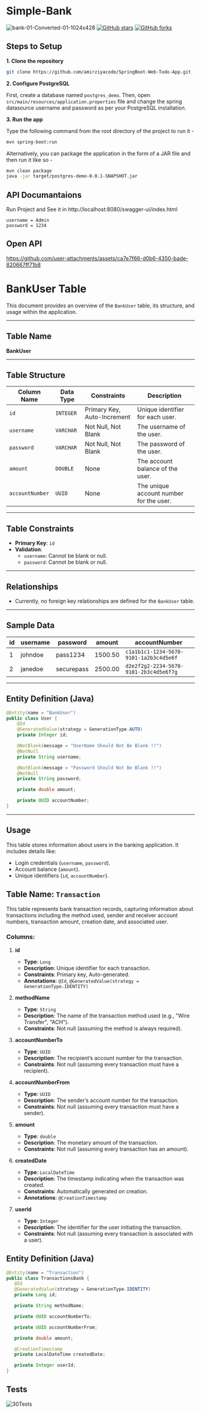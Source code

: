 # Simple-Bank
![bank-01-Converted-01-1024x428](https://github.com/user-attachments/assets/02e048d0-25ca-43b6-a0e9-4742c55dcc19)
[![GitHub stars](https://img.shields.io/github/stars/iampawan/FlutterExampleApps.svg?style=social&label=Star)](https://github.com/amirziyacode)
[![GitHub forks](https://img.shields.io/github/forks/iampawan/FlutterExampleApps.svg?style=social&label=Fork)](https://github.com/amirziyacode?tab=repositories)

## Steps to Setup

**1. Clone the repository**

```bash
git clone https://github.com/amirziyacode/SpringBoot-Web-Todo-App.git
```

**2. Configure PostgreSQL**

First, create a database named `postgres_demo`. Then, open `src/main/resources/application.properties` file and change the spring datasource username and password as per your PostgreSQL installation.

**3. Run the app**

Type the following command from the root directory of the project to run it -

```bash
mvn spring-boot:run
```

Alternatively, you can package the application in the form of a JAR file and then run it like so -

```bash
mvn clean package
java -jar target/postgres-demo-0.0.1-SNAPSHOT.jar
```

## API Documantaions
  
  Run Project and See it in  http://localhost:8080/swagger-ui/index.html 
  
  ```Text
  username = Admin
  password = 1234
  ```
## Open API




https://github.com/user-attachments/assets/ca7e7f66-d0b6-4350-bade-820667ff71b8






# BankUser Table

This document provides an overview of the `BankUser` table, its structure, and usage within the application.

---

## Table Name
**BankUser**

---

## Table Structure

| Column Name   | Data Type      | Constraints                        | Description                            |
|---------------|----------------|-------------------------------------|----------------------------------------|
| `id`          | `INTEGER`      | Primary Key, Auto-Increment         | Unique identifier for each user.       |
| `username`    | `VARCHAR`      | Not Null, Not Blank                | The username of the user.              |
| `password`    | `VARCHAR`      | Not Null, Not Blank                | The password of the user.              |
| `amount`      | `DOUBLE`       | None                               | The account balance of the user.       |
| `accountNumber` | `UUID`       | None                               | The unique account number for the user.|

---

## Table Constraints

- **Primary Key**: `id`
- **Validation**:
  - `username`: Cannot be blank or null.
  - `password`: Cannot be blank or null.

---

## Relationships
- Currently, no foreign key relationships are defined for the `BankUser` table.

---

## Sample Data

| id | username   | password     | amount | accountNumber                         |
|----|------------|--------------|--------|---------------------------------------|
| 1  | johndoe    | pass1234     | 1500.50 | `c1a1b1c1-1234-5678-9101-1a2b3c4d5e6f` |
| 2  | janedoe    | securepass   | 2500.00 | `d2e2f2g2-2234-5678-9101-2b3c4d5e6f7g` |

---

## Entity Definition (Java)

```java
@Entity(name = "BankUser")
public class User {
    @Id
    @GeneratedValue(strategy = GenerationType.AUTO)
    private Integer id;

    @NotBlank(message = "UserName Should Not Be Blank !!")
    @NotNull
    private String username;

    @NotBlank(message = "Password Should Not Be Blank !!")
    @NotNull
    private String password;

    private double amount;

    private UUID accountNumber;
}
```

---

## Usage

This table stores information about users in the banking application. It includes details like:
- Login credentials (`username`, `password`).
- Account balance (`amount`).
- Unique identifiers (`id`, `accountNumber`).

## Table Name: `Transaction`

This table represents bank transaction records, capturing information about transactions including the method used, sender and receiver account numbers, transaction amount, creation date, and associated user.

### Columns:

1. **id**
   - **Type**: `Long`
   - **Description**: Unique identifier for each transaction.
   - **Constraints**: Primary key, Auto-generated.
   - **Annotations**: `@Id`, `@GeneratedValue(strategy = GenerationType.IDENTITY)`

2. **methodName**
   - **Type**: `String`
   - **Description**: The name of the transaction method used (e.g., "Wire Transfer", "ACH").
   - **Constraints**: Not null (assuming the method is always required).

3. **accountNumberTo**
   - **Type**: `UUID`
   - **Description**: The recipient’s account number for the transaction.
   - **Constraints**: Not null (assuming every transaction must have a recipient).

4. **accountNumberFrom**
   - **Type**: `UUID`
   - **Description**: The sender’s account number for the transaction.
   - **Constraints**: Not null (assuming every transaction must have a sender).

5. **amount**
   - **Type**: `double`
   - **Description**: The monetary amount of the transaction.
   - **Constraints**: Not null (assuming every transaction has an amount).

6. **createdDate**
   - **Type**: `LocalDateTime`
   - **Description**: The timestamp indicating when the transaction was created.
   - **Constraints**: Automatically generated on creation.
   - **Annotations**: `@CreationTimestamp`

7. **userId**
   - **Type**: `Integer`
   - **Description**: The identifier for the user initiating the transaction.
   - **Constraints**: Not null (assuming every transaction is associated with a user).
  
 ## Entity Definition (Java) 
 
 ```java
@Entity(name = "Transaction")
public class TransactionsBank {
    @Id
    @GeneratedValue(strategy = GenerationType.IDENTITY)
    private Long id;

    private String methodName;

    private UUID accountNumberTo;

    private UUID accountNumberFrom;

    private double amount;

    @CreationTimestamp
    private LocalDateTime createdDate;

    private Integer userId;
}
```

## Tests
![30Tests](https://github.com/user-attachments/assets/e2b47b79-f812-4360-a8d2-ab7a19ee0067)




  

